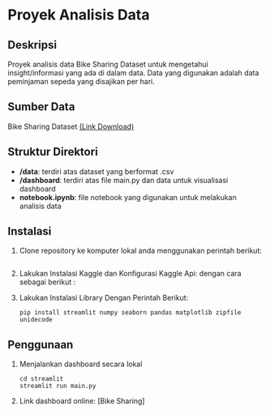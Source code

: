 
# Proyek Analisis Data

## Deskripsi

Proyek analisis data Bike Sharing Dataset untuk mengetahui insight/informasi yang ada di dalam data. Data yang digunakan adalah data
peminjaman sepeda yang disajikan per hari.

## Sumber Data
Bike Sharing Dataset [(Link Download)](https://www.kaggle.com/datasets/lakshmi25npathi/bike-sharing-dataset)

## Struktur Direktori

- **/data**: terdiri atas dataset yang berformat .csv
- **/dashboard**: terdiri atas file main.py dan data untuk visualisasi dashboard
- **notebook.ipynb**: file notebook yang digunakan untuk melakukan analisis data

## Instalasi

1. Clone repository ke komputer lokal anda menggunakan perintah berikut:

   ```shell
   ```
2. Lakukan Instalasi Kaggle dan Konfigurasi Kaggle Api:
   dengan cara sebagai berikut :
   
3. Lakukan Instalasi Library Dengan Perintah Berikut:

    ```shell
    pip install streamlit numpy seaborn pandas matplotlib zipfile unidecode
    
    ```

## Penggunaan
1. Menjalankan dashboard secara lokal

    ```shell
    cd streamlit
    streamlit run main.py
    ```
2. Link dashboard online:
   [Bike Sharing]